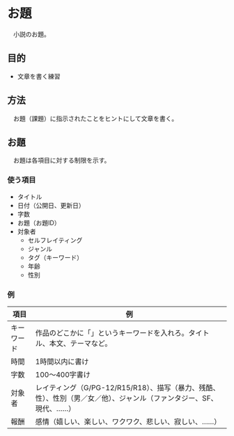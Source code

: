 # お題

　小説のお題。

## 目的

* 文章を書く練習

## 方法

　お題（課題）に指示されたことをヒントにして文章を書く。

## お題

　お題は各項目に対する制限を示す。

### 使う項目

* タイトル
* 日付（公開日、更新日）
* 字数
* お題（お題ID）
* 対象者
    * セルフレイティング
    * ジャンル
    * タグ（キーワード）
    * 年齢
    * 性別

### 例

項目|例
----|--
キーワード|作品のどこかに「」というキーワードを入れろ。タイトル、本文、テーマなど。
時間|1時間以内に書け
字数|100〜400字書け
対象者|レイティング（G/PG-12/R15/R18）、描写（暴力、残酷、性）、性別（男／女／他）、ジャンル（ファンタジー、SF、現代、……）
報酬|感情（嬉しい、楽しい、ワクワク、悲しい、寂しい、……）

